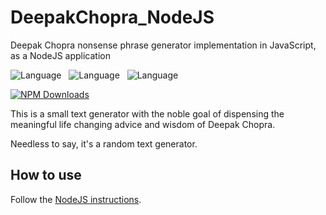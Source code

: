 DeepakChopra_NodeJS
===================

Deepak Chopra nonsense phrase generator implementation in JavaScript, as a NodeJS application

![Language](http://img.shields.io/badge/Language-JavaScript-000000.svg) &nbsp;
![Language](http://img.shields.io/badge/Platform-NPM-000000.svg) &nbsp;
![Language](http://img.shields.io/badge/License-MIT-000055.svg)

[![NPM Downloads](http://img.shields.io/npm/dm/choprify.svg)](https://npmjs.org/package/choprify)

This is a small text generator with the noble goal of dispensing
the meaningful life changing advice and wisdom of Deepak Chopra.

Needless to say, it's a random text generator.



How to use
----------

Follow the [NodeJS instructions](https://github.com/StoneCypher/DeepakChopra_NodeJS/blob/master/src/README.md).